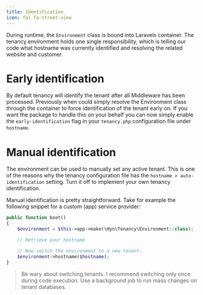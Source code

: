```yaml
---
title: Identification
icon: fal fa-street-view
---
```


During runtime, the `Environment` class is bound into Laravels container. The
tenancy environment holds one single responsibility, which is telling our code
what hostname was currently identified and resolving the related website and
customer.

# Early identification

By default tenancy will identify the tenant after all Middleware has been processed.
Previously when could simply resolve the Environment class through the container
to force identification of the tenant early on. If you want the package to handle
this on your behalf you can now simply enable the `early-identification` flag in
 your `tenancy.php` configuration file under `hostname`.

# Manual identification

The environment can be used to manually set any active tenant. This is one of the
reasons why the tenancy configuration file has the `hostname > auto-identification`
setting. Turn it off to implement your own tenancy identification.

Manual identification is pretty straightforward. Take for example the following
snippet for a custom (app) service provider:

```php
public function boot()
{
    $environment = $this->app->make(\Hyn\Tenancy\Environment::class);

    // Retrieve your hostname

    // Now switch the environment to a new tenant.
    $environment->hostname($hostname);
}
```

> Be wary about switching tenants. I recommend switching only once during code
execution. Use a background job to run mass changes on tenant databases.
